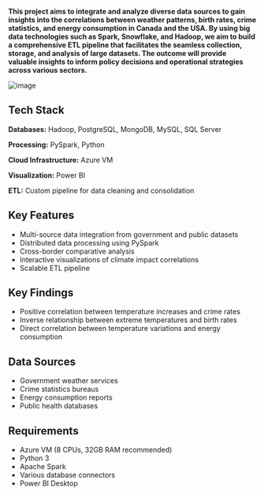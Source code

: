 **This project aims to integrate and analyze diverse data sources to gain insights into the correlations between weather patterns, birth rates, crime statistics, and energy consumption in Canada and the USA. By using big data technologies such as Spark, Snowflake, and Hadoop, we aim to build a comprehensive ETL pipeline that facilitates the seamless collection, storage, and analysis of large datasets. The outcome will provide valuable insights to inform policy decisions and operational strategies across various sectors.**

![image](https://github.com/user-attachments/assets/99d43f95-989f-4e5a-95e8-b7a8e45e0413)
## Tech Stack

**Databases:** Hadoop, PostgreSQL, MongoDB, MySQL, SQL Server

**Processing:** PySpark, Python

**Cloud Infrastructure:** Azure VM

**Visualization:** Power BI

**ETL:** Custom pipeline for data cleaning and consolidation

## Key Features

* Multi-source data integration from government and public datasets
* Distributed data processing using PySpark
* Cross-border comparative analysis
* Interactive visualizations of climate impact correlations
* Scalable ETL pipeline

## Key Findings

* Positive correlation between temperature increases and crime rates
* Inverse relationship between extreme temperatures and birth rates
* Direct correlation between temperature variations and energy consumption

## Data Sources

* Government weather services
* Crime statistics bureaus
* Energy consumption reports
* Public health databases

## Requirements

* Azure VM (8 CPUs, 32GB RAM recommended)
* Python 3
* Apache Spark
* Various database connectors
* Power BI Desktop
